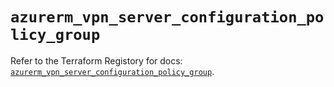 # `azurerm_vpn_server_configuration_policy_group`

Refer to the Terraform Registory for docs: [`azurerm_vpn_server_configuration_policy_group`](https://www.terraform.io/docs/providers/azurerm/r/vpn_server_configuration_policy_group).
